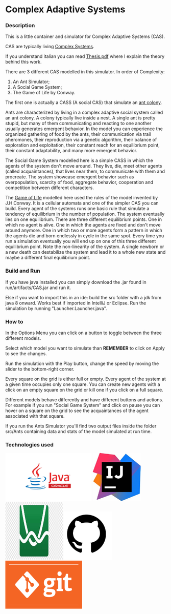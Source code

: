 # Complex Adaptive Systems
### Description
This is a little container and simulator for Complex Adaptive Systems (CAS).

CAS are typically living [Complex Systems](https://en.wikipedia.org/wiki/Complex_system#:~:text=Complex%20systems%20are%20systems%20whose%20behavior%20is%20intrinsically,or%20between%20a%20given%20system%20and%20its%20environment.).

If you understand italian you can read [Thesis.pdf](https://github.com/PieMH/Complex-Adaptive-Systems/blob/main/Thesis.pdf) where I explain the theory behind this work.

There are 3 different CAS modelled in this simulator. In order of Complexity:
<ol> 
    <li> An Ant Simulator;
    <li> A Social Game System;
    <li> The Game of Life by Conway.
</ol>

The first one is actually a CASS (A social CAS) that simulate an [ant colony](https://en.wikipedia.org/wiki/Ant).

Ants are characterized by living in a complex adaptive social system called an ant colony. A colony typically live inside a nest. A single ant is pretty stupid, but many of them communicating and reacting to one another usually generates emergent behavior.
In the model you can experience the organized gathering of food by the ants, their communication via trail pheromones, their reproduction via a genetic algorithm, their balance of exploration and exploitation, their constant reach for an equilibrium point, their constant adaptability, and many more emergent behavior.

The Social Game System modelled here is a simple CASS in which the agents of the system don't move around. They live, die, meet other agents (called acquaintances), that lives near them, to communicate with them and procreate.
The system showcase emergent behavior such as overpopulation, scarcity of food, aggregate behavior, cooperation and competition between different characters.

The [Game of Life](https://en.wikipedia.org/wiki/Conway%27s_Game_of_Life) modelled here used the rules of the model invented by J.H.Conway. It is a cellular automata and one of the simpler CAS you can build. Every agent of the systems runs one basic rule that simulate a tendency of equilibrium in the number of population.
The system eventually lies on one equilibrium. There are three different equilibrium points. One in which no agent is alive. One in which the agents are fixed and don't move around anymore. One in which two or more agents form a pattern in which the agents die and born endlessly in cycle in the same spot. Every time you run a simulation eventually you will end up on one of this three different equilibrium point.
Note the non-linearity of the system. A single newborn or a new death can destabilize the system and lead it to a whole new state and maybe a different final equilibrium point.


### Build and Run
If you have java installed you can simply download the .jar found in run/artifacts/CAS.jar and run it.

Else if you want to import this in an ide:
build the src folder with a jdk from java 8 onward. Works best if imported in IntelliJ or Eclipse. Run the simulation by running "Launcher.Launcher.java".


### How to

In the Options Menu you can click on a button to toggle between the three different models.

Select which model you want to simulate than <b>REMEMBER</b> to click on Apply to see the changes.

Run the simulation with the Play button, change the speed by moving the slider to the bottom-right corner.

Every square on the grid is either full or empty. Every agent of the system at a given time occupies only one square. 
You can create new agents with a click on an empty square on the grid or kill one if you click on a full square.

Different models behave differently and have different buttons and actions. For example if you run "Social Game System" and click on pause you can hover on a square on the grid to see the acquaintances of the agent associated with that square.

If you run the Ants Simulator you'll find two output files inside the folder src/Ants containing data and stats of the model simulated at run time.

### Technologies used

<img title="Java" alt="Java" src="https://github.com/PieMH/Complex-Adaptive-Systems/blob/main/images/java.jpg" width="270" height="150">

<img title="IntelliJ" alt="IntelliJ" src="https://github.com/PieMH/Complex-Adaptive-Systems/blob/main/images/IntelliJ.jpg" width="150" height="150">

<img title="Desmos" alt="Desmos" src="https://github.com/PieMH/Complex-Adaptive-Systems/blob/main/images/desmos.png" width="180" height="180">

<img title="GitHub" alt="GitHub" src="https://github.com/PieMH/Complex-Adaptive-Systems/blob/main/images/github.png" width="150" height="150">

<img title="git" alt="git" src="https://github.com/PieMH/Complex-Adaptive-Systems/blob/main/images/git.png" width="240" height="150">

